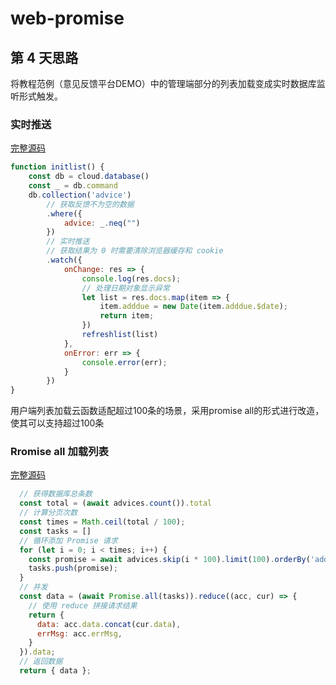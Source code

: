 # web-promise



## 第 4 天思路
 将教程范例（意见反馈平台DEMO）中的管理端部分的列表加载变成实时数据库监听形式触发。
### 实时推送

[完整源码](https://github.com/whppxp/webpromise/blob/master/webviews/asset/admin.js#L76-L98)

```js
function initlist() {
    const db = cloud.database()
    const _ = db.command
    db.collection('advice')
        // 获取反馈不为空的数据
        .where({
            advice: _.neq("")
        })
        // 实时推送
        // 获取结果为 0 时需要清除浏览器缓存和 cookie
        .watch({
            onChange: res => {
                console.log(res.docs);
                // 处理日期对象显示异常
                let list = res.docs.map(item => {
                    item.adddue = new Date(item.adddue.$date);
                    return item;
                })
                refreshlist(list)
            },
            onError: err => {
                console.error(err);
            }
        })
}
```


用户端列表加载云函数适配超过100条的场景，采用promise all的形式进行改造，使其可以支持超过100条
### Rromise all 加载列表

[完整源码](https://github.com/whppxp/webpromise/blob/master/cloudfunctions/init/index.js#L10-L29)

```js
  // 获得数据库总条数
  const total = (await advices.count()).total
  // 计算分页次数
  const times = Math.ceil(total / 100);
  const tasks = []
  // 循环添加 Promise 请求
  for (let i = 0; i < times; i++) {
    const promise = await advices.skip(i * 100).limit(100).orderBy('adddue', 'desc').get();
    tasks.push(promise);
  }
  // 并发
  const data = (await Promise.all(tasks)).reduce((acc, cur) => {
    // 使用 reduce 拼接请求结果
    return {
      data: acc.data.concat(cur.data),
      errMsg: acc.errMsg,
    }
  }).data;
  // 返回数据
  return { data };
```


